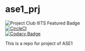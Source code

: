 # ase1_prj
![Project Club IIITS Featured Badge](https://img.shields.io/badge/Project%20Club%20IIITS-Featured-brightgreen.svg)   
[![CircleCI](https://circleci.com/gh/coder-dude/ase1_prj/tree/master.svg?style=svg)](https://circleci.com/gh/coder-dude/ase1_prj/tree/master)    
[![Codacy Badge](https://api.codacy.com/project/badge/Grade/6d69ee0367424e0b9fe08d5adf540471)](https://app.codacy.com/app/coder-dude/ase1_prj?utm_source=github.com&utm_medium=referral&utm_content=coder-dude/ase1_prj&utm_campaign=Badge_Grade_Dashboard)

This is a repo for project of ASE1

